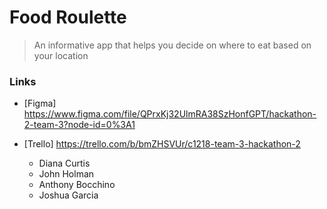 # Food Roulette

> An informative app that helps you decide on where to eat based on your location

### Links
- [Figma] https://www.figma.com/file/QPrxKj32UlmRA38SzHonfGPT/hackathon-2-team-3?node-id=0%3A1

- [Trello] https://trello.com/b/bmZHSVUr/c1218-team-3-hackathon-2

  - Diana Curtis
  - John Holman
  - Anthony Bocchino
  - Joshua Garcia
